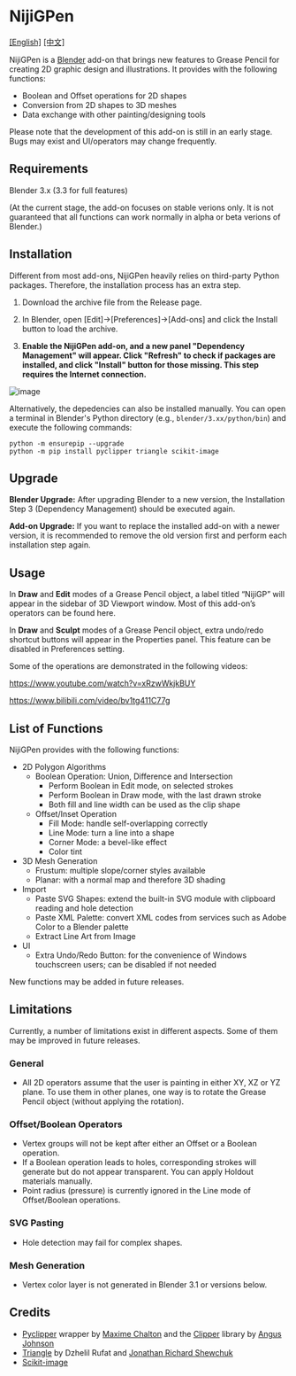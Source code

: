 # NijiGPen

[[English]](README.md) [[中文]](README_zh.md)

NijiGPen is a [Blender](https://www.blender.org/) add-on that brings new features to Grease Pencil for creating 2D graphic design and illustrations. It provides with the following functions:

- Boolean and Offset operations for 2D shapes
- Conversion from 2D shapes to 3D meshes
- Data exchange with other painting/designing tools

Please note that the development of this add-on is still in an early stage. Bugs may exist and UI/operators may change frequently.

## Requirements

Blender 3.x (3.3 for full features)

(At the current stage, the add-on focuses on stable verions only. It is not guaranteed that all functions can work normally in alpha or beta verions of Blender.)

## Installation

Different from most add-ons, NijiGPen heavily relies on third-party Python packages. Therefore, the installation process has an extra step.

1. Download the archive file from the Release page.

2. In Blender, open [Edit]->[Preferences]->[Add-ons] and click the Install button to load the archive.

3. **Enable the NijiGPen add-on, and a new panel "Dependency Management" will appear. Click "Refresh" to check if packages are installed, and click "Install" button for those missing. This step requires the Internet connection.**

![image](https://user-images.githubusercontent.com/110356534/199868050-60927e38-88fe-422c-9495-aae62986f9c5.png)

Alternatively, the depedencies can also be installed manually. You can open a terminal in Blender's Python directory (e.g., `blender/3.xx/python/bin`) and execute the following commands:
```
python -m ensurepip --upgrade
python -m pip install pyclipper triangle scikit-image
```

## Upgrade
**Blender Upgrade:** After upgrading Blender to a new version, the Installation Step 3 (Dependency Management) should be executed again.

**Add-on Upgrade:** If you want to replace the installed add-on with a newer version, it is recommended to remove the old version first and perform each installation step again.

## Usage

In **Draw** and **Edit** modes of a Grease Pencil object, a label titled “NijiGP” will appear in the sidebar of 3D Viewport window. Most of this add-on’s operators can be found here.

In **Draw** and **Sculpt** modes of a Grease Pencil object, extra undo/redo shortcut buttons will appear in the Properties panel. This feature can be disabled in Preferences setting.

Some of the operations are demonstrated in the following videos:

https://www.youtube.com/watch?v=xRzwWkjkBUY

https://www.bilibili.com/video/bv1tg411C77g

## List of Functions

NijiGPen provides with the following functions:

- 2D Polygon Algorithms
    - Boolean Operation: Union, Difference and Intersection
        - Perform Boolean in Edit mode, on selected strokes
        - Perform Boolean in Draw mode, with the last drawn stroke
        - Both fill and line width can be used as the clip shape
    - Offset/Inset Operation
        - Fill Mode: handle self-overlapping correctly
        - Line Mode: turn a line into a shape
        - Corner Mode: a bevel-like effect
        - Color tint
- 3D Mesh Generation
    - Frustum: multiple slope/corner styles available
    - Planar: with a normal map and therefore 3D shading
- Import
    - Paste SVG Shapes: extend the built-in SVG module with clipboard reading and hole detection
    - Paste XML Palette: convert XML codes from services such as Adobe Color to a Blender palette
    - Extract Line Art from Image
- UI
    - Extra Undo/Redo Button: for the convenience of Windows touchscreen users; can be disabled if not needed

New functions may be added in future releases.

## Limitations

Currently, a number of limitations exist in different aspects. Some of them may be improved in future releases.

### General

- All 2D operators assume that the user is painting in either XY, XZ or YZ plane. To use them in other planes, one way is to rotate the Grease Pencil object (without applying the rotation).

### Offset/Boolean Operators

- Vertex groups will not be kept after either an Offset or a Boolean operation.
- If a Boolean operation leads to holes, corresponding strokes will generate but do not appear transparent. You can apply Holdout materials manually.
- Point radius (pressure) is currently ignored in the Line mode of Offset/Boolean operations.

### SVG Pasting

- Hole detection may fail for complex shapes.

### Mesh Generation

- Vertex color layer is not generated in Blender 3.1 or versions below. 

## Credits

- [Pyclipper](https://github.com/fonttools/pyclipper) wrapper by [Maxime Chalton](https://sites.google.com/site/maxelsbackyard/home/pyclipper) and the [Clipper](http://www.angusj.com/delphi/clipper.php) library by [Angus Johnson](http://www.angusj.com/delphi/clipper.php)
- [Triangle](https://github.com/drufat/triangle) by Dzhelil Rufat and [Jonathan Richard Shewchuk](http://www.cs.berkeley.edu/~jrs)
- [Scikit-image](https://scikit-image.org/) 
